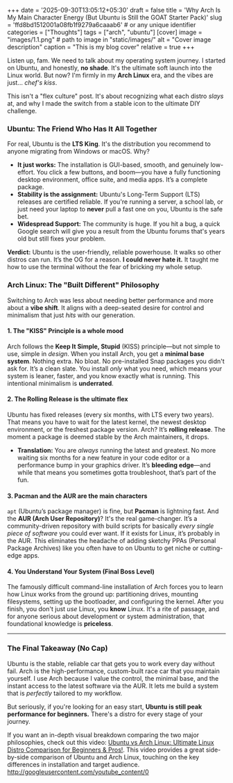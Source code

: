 +++
date = '2025-09-30T13:05:12+05:30'
draft = false
title = 'Why Arch Is My Main Character Energy (But Ubuntu is Still the GOAT Starter Pack)'
slug = 'ffd8bd1512001a08fb1f9279a6caaab6'   # or any unique identifier
categories = ["Thoughts"]
tags = ["arch", "ubuntu"]
[cover]
  image = "images/1.1.png" # path to image in "static/images/"
  alt = "Cover image description"
  caption = "This is my blog cover"
  relative = true
+++

Listen up, fam. We need to talk about my operating system journey. I started on Ubuntu, and honestly, **no shade**. It's the ultimate soft launch into the Linux world. But now? I'm firmly in my **Arch Linux** era, and the vibes are just... _chef's kiss_.

This isn't a "flex culture" post. It's about recognizing what each distro _slays_ at, and why I made the switch from a stable icon to the ultimate DIY challenge.

### Ubuntu: The Friend Who Has It All Together

For real, Ubuntu is the **LTS King**. It's the distribution you recommend to anyone migrating from Windows or macOS. Why?

- **It just works:** The installation is GUI-based, smooth, and genuinely low-effort. You click a few buttons, and boom—you have a fully functioning desktop environment, office suite, and media apps. It’s a complete package.
- **Stability is the assignment:** Ubuntu's Long-Term Support (LTS) releases are certified reliable. If you're running a server, a school lab, or just need your laptop to **never** pull a fast one on you, Ubuntu is the safe bet.
- **Widespread Support:** The community is huge. If you hit a bug, a quick Google search will give you a result from the Ubuntu forums that's years old but still fixes your problem.

**Verdict:** Ubuntu is the user-friendly, reliable powerhouse. It walks so other distros can run. It’s the OG for a reason. **I could never hate it.** It taught me how to use the terminal without the fear of bricking my whole setup.

### Arch Linux: The "Built Different" Philosophy

Switching to Arch was less about needing better performance and more about a **vibe shift**. It aligns with a deep-seated desire for control and minimalism that just _hits_ with our generation.

#### 1. The **"KISS" Principle** is a whole mood

Arch follows the **Keep It Simple, Stupid** (KISS) principle—but not simple to use, simple in _design_. When you install Arch, you get a **minimal base system**. Nothing extra. No bloat. No pre-installed Snap packages you didn't ask for. It’s a clean slate. You install _only_ what you need, which means your system is leaner, faster, and you know exactly what is running. This intentional minimalism is **underrated**.

#### 2. The **Rolling Release** is the ultimate flex

Ubuntu has fixed releases (every six months, with LTS every two years). That means you have to wait for the latest kernel, the newest desktop environment, or the freshest package version. Arch? It’s **rolling release**. The moment a package is deemed stable by the Arch maintainers, it drops.

- **Translation:** You are _always_ running the latest and greatest. No more waiting six months for a new feature in your code editor or a performance bump in your graphics driver. It’s **bleeding edge**—and while that means you sometimes gotta troubleshoot, that’s part of the fun.

#### 3. **Pacman and the AUR** are the main characters

`apt` (Ubuntu’s package manager) is fine, but **Pacman** is lightning fast. And the **AUR (Arch User Repository)**? It's the real game-changer. It’s a community-driven repository with build scripts for basically _every single piece of software_ you could ever want. If it exists for Linux, it’s probably in the AUR. This eliminates the headache of adding sketchy PPAs (Personal Package Archives) like you often have to on Ubuntu to get niche or cutting-edge apps.

#### 4. You **Understand** Your System (Final Boss Level)

The famously difficult command-line installation of Arch forces you to learn how Linux works from the ground up: partitioning drives, mounting filesystems, setting up the bootloader, and configuring the kernel. After you finish, you don't just _use_ Linux, you **know** Linux. It's a rite of passage, and for anyone serious about development or system administration, that foundational knowledge is **priceless**.

---

### The Final Takeaway (No Cap)

Ubuntu is the stable, reliable car that gets you to work every day without fail. Arch is the high-performance, custom-built race car that you maintain yourself. I use Arch because I value the control, the minimal base, and the instant access to the latest software via the AUR. It lets me build a system that is _perfectly_ tailored to my workflow.

But seriously, if you're looking for an easy start, **Ubuntu is still peak performance for beginners.** There's a distro for every stage of your journey.

If you want an in-depth visual breakdown comparing the two major philosophies, check out this video: [Ubuntu vs Arch Linux: Ultimate Linux Distro Comparison for Beginners & Pros!](https://www.youtube.com/watch?v=8knIiVYzNwE). This video provides a great side-by-side comparison of Ubuntu and Arch Linux, touching on the key differences in installation and target audience.
<http://googleusercontent.com/youtube_content/0>
